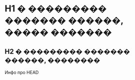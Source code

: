 # H1 � ��������� ������� ������, ����� �������
## H2 � ��������� ������� ������, ��������
Инфо про HEAD